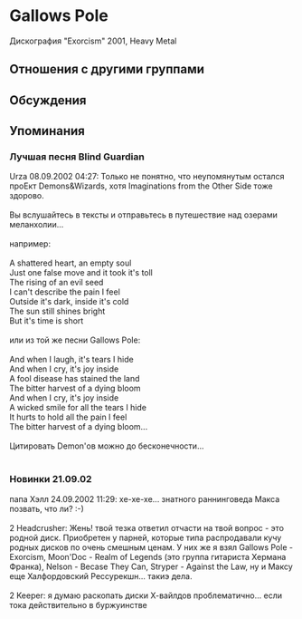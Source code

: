 # Gallows Pole

Дискография
"Exorcism" 2001, Heavy Metal

## Отношения с другими группами


## Обсуждения


## Упоминания

### Лучшая песня Blind Guardian

Urza 08.09.2002 04:27:
Только не понятно, что неупомянутым остался проЕкт Demons&Wizards, хотя Imaginations from the Other Side тоже здорово.<BR><BR>Вы вслушайтесь в тексты и отправьтесь в путешествие над озерами меланхолии...<BR><BR>например:<BR><BR>A shattered heart, an empty soul <BR>Just one false move and it took it's toll <BR>The rising of an evil seed <BR>I can't describe the pain I feel <BR>Outside it's dark, inside it's cold <BR>The sun still shines bright <BR>But it's time is short <BR><BR>или из той же песни Gallows Pole:<BR><BR>And when I laugh, it's tears I hide <BR>And when I cry, it's joy inside <BR>A fool disease has stained the land <BR>The bitter harvest of a dying bloom <BR>And when I cry, it's joy inside <BR>A wicked smile for all the tears I hide <BR>It hurts to hold all the pain I feel <BR>The bitter harvest of a dying bloom...<BR><BR>Цитировать Demon'ов можно до бесконечности...<BR><BR>

### Новинки 21.09.02

папа Хэлл 24.09.2002 11:29:
хе-хе-хе... знатного раннинговеда Макса позвать, что ли? :-)<BR><BR>2 Headcrusher: Жень! твой тезка ответил отчасти на твой вопрос - это родной диск. Приобретен у парней, которые типа распродавали кучу родных дисков по очень смешным ценам. У них же я взял Gallows Pole - Exorcism, Moon'Doc - Realm of Legends  (это группа гитариста Хермана Франка), Nelson - Becase They Can, Stryper - Against the Law, ну и Максу еще Халфордовский Рессурекшн... такиэ дела.<BR><BR>2 Keeper: я думаю раскопать диски Х-вайлдов проблематично... если тока действительно в буржуинстве <BR>


